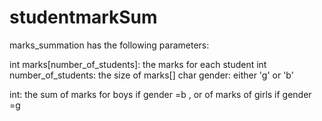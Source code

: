 # studentmarkSum
marks_summation has the following parameters:

int marks[number_of_students]: the marks for each student
int number_of_students: the size of marks[]
char gender: either 'g' or 'b'

int: the sum of marks for boys if gender =b , or of marks of girls if gender =g 
